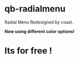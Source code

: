 # qb-radialmenu
Radial Menu Redesigned by coast.

**Now using different color options!**

# Its for free !
